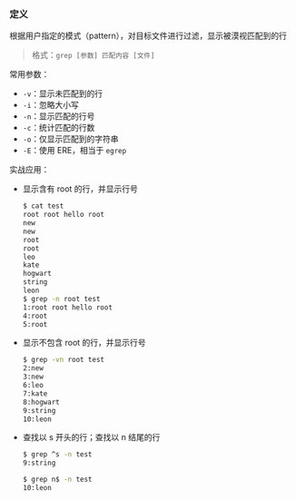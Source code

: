 ### 定义

根据用户指定的模式（pattern），对目标文件进行过滤，显示被漠视匹配到的行

> 格式：`grep [参数] 匹配内容 [文件]`

常用参数：

- `-v`：显示未匹配到的行
- `-i`：忽略大小写
- `-n`：显示匹配的行号
- `-c`：统计匹配的行数
- `-o`：仅显示匹配到的字符串
- `-E`：使用 ERE，相当于 `egrep`

实战应用：

- 显示含有 root 的行，并显示行号

  ```bash
  $ cat test
  root root hello root
  new
  new
  root
  root
  leo
  kate
  hogwart
  string
  leon
  $ grep -n root test
  1:root root hello root
  4:root
  5:root
  ```

- 显示不包含 root 的行，并显示行号

  ```bash
  $ grep -vn root test
  2:new
  3:new
  6:leo
  7:kate
  8:hogwart
  9:string
  10:leon
  ```

- 查找以 s 开头的行；查找以 n 结尾的行

  ```bash
  $ grep ^s -n test
  9:string
  
  $ grep n$ -n test
  10:leon
  ```

  


